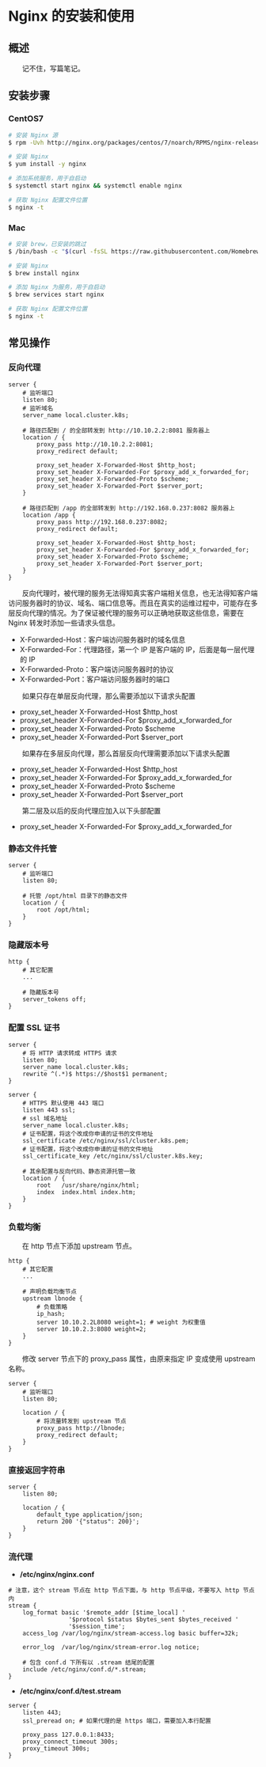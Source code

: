 # Nginx 的安装和使用
## 概述
&emsp;&emsp;记不住，写篇笔记。

## 安装步骤
### CentOS7

```bash
# 安装 Nginx 源
$ rpm -Uvh http://nginx.org/packages/centos/7/noarch/RPMS/nginx-release-centos-7-0.el7.ngx.noarch.rpm

# 安装 Nginx
$ yum install -y nginx

# 添加系统服务，用于自启动
$ systemctl start nginx && systemctl enable nginx

# 获取 Nginx 配置文件位置
$ nginx -t
```

### Mac

```bash
# 安装 brew，已安装的跳过
$ /bin/bash -c "$(curl -fsSL https://raw.githubusercontent.com/Homebrew/install/HEAD/install.sh)"

# 安装 Nginx
$ brew install nginx

# 添加 Nginx 为服务，用于自启动
$ brew services start nginx

# 获取 Nginx 配置文件位置
$ nginx -t
```

## 常见操作
### 反向代理

```nginx
server {
    # 监听端口
    listen 80;
    # 监听域名
    server_name local.cluster.k8s;

    # 路径匹配到 / 的全部转发到 http://10.10.2.2:8081 服务器上
    location / {
        proxy_pass http://10.10.2.2:8081; 
        proxy_redirect default;

        proxy_set_header X-Forwarded-Host $http_host;
        proxy_set_header X-Forwarded-For $proxy_add_x_forwarded_for;
        proxy_set_header X-Forwarded-Proto $scheme;
        proxy_set_header X-Forwarded-Port $server_port;
    }

    # 路径匹配到 /app 的全部转发到 http://192.168.0.237:8082 服务器上
    location /app {
        proxy_pass http://192.168.0.237:8082; 
        proxy_redirect default;

        proxy_set_header X-Forwarded-Host $http_host;
        proxy_set_header X-Forwarded-For $proxy_add_x_forwarded_for;
        proxy_set_header X-Forwarded-Proto $scheme;
        proxy_set_header X-Forwarded-Port $server_port;
    }
} 
```

&emsp;&emsp;反向代理时，被代理的服务无法得知真实客户端相关信息，也无法得知客户端访问服务器时的协议、域名、端口信息等。而且在真实的运维过程中，可能存在多层反向代理的情况。为了保证被代理的服务可以正确地获取这些信息，需要在 Nginx 转发时添加一些请求头信息。

- X-Forwarded-Host：客户端访问服务器时的域名信息
- X-Forwarded-For：代理路径，第一个 IP 是客户端的 IP，后面是每一层代理的 IP
- X-Forwarded-Proto：客户端访问服务器时的协议
- X-Forwarded-Port：客户端访问服务器时的端口

&emsp;&emsp;如果只存在单层反向代理，那么需要添加以下请求头配置

- proxy_set_header X-Forwarded-Host $http_host
- proxy_set_header X-Forwarded-For $proxy_add_x_forwarded_for
- proxy_set_header X-Forwarded-Proto $scheme
- proxy_set_header X-Forwarded-Port $server_port

&emsp;&emsp;如果存在多层反向代理，那么首层反向代理需要添加以下请求头配置

- proxy_set_header X-Forwarded-Host $http_host
- proxy_set_header X-Forwarded-For $proxy_add_x_forwarded_for
- proxy_set_header X-Forwarded-Proto $scheme
- proxy_set_header X-Forwarded-Port $server_port

&emsp;&emsp;第二层及以后的反向代理应加入以下头部配置

- proxy_set_header X-Forwarded-For $proxy_add_x_forwarded_for

### 静态文件托管

```nginx
server {
    # 监听端口
    listen 80;

    # 托管 /opt/html 目录下的静态文件
    location / {
        root /opt/html;
    }
}
```

### 隐藏版本号

```nginx
http {
    # 其它配置
    ...

    # 隐藏版本号
    server_tokens off;
}
```

### 配置 SSL 证书

```nginx
server {
    # 将 HTTP 请求转成 HTTPS 请求
    listen 80;
    server_name local.cluster.k8s;
    rewrite ^(.*)$ https://$host$1 permanent;
}

server {
    # HTTPS 默认使用 443 端口
    listen 443 ssl;
    # ssl 域名地址
    server_name local.cluster.k8s;
    # 证书配置，将这个改成你申请的证书的文件地址
    ssl_certificate /etc/nginx/ssl/cluster.k8s.pem;
    # 证书配置，将这个改成你申请的证书的文件地址
    ssl_certificate_key /etc/nginx/ssl/cluster.k8s.key;

    # 其余配置与反向代码、静态资源托管一致
    location / {
        root   /usr/share/nginx/html;
        index  index.html index.htm;
    }
}
```

### 负载均衡
&emsp;&emsp;在 http 节点下添加 upstream 节点。

```nginx
http {
    # 其它配置
    ...

    # 声明负载均衡节点
    upstream lbnode {
        # 负载策略
        ip_hash;
        server 10.10.2.2L8080 weight=1; # weight 为权重值
        server 10.10.2.3:8080 weight=2;
    }
}
```

&emsp;&emsp;修改 server 节点下的 proxy_pass 属性，由原来指定 IP 变成使用 upstream 名称。

```nginx
server {
    # 监听端口
    listen 80;

    location / {
        # 将流量转发到 upstream 节点
        proxy_pass http://lbnode;
        proxy_redirect default;
    }
}
```

### 直接返回字符串

```nginx
server {
    listen 80;

    location / {
        default_type application/json;
        return 200 '{"status": 200}';
    }
}
```

### 流代理

- **/etc/nginx/nginx.conf**

```nginx
# 注意，这个 stream 节点在 http 节点下面，与 http 节点平级，不要写入 http 节点内
stream {
    log_format basic '$remote_addr [$time_local] '
                 '$protocol $status $bytes_sent $bytes_received '
                 '$session_time';
    access_log /var/log/nginx/stream-access.log basic buffer=32k;

    error_log  /var/log/nginx/stream-error.log notice;

    # 包含 conf.d 下所有以 .stream 结尾的配置
    include /etc/nginx/conf.d/*.stream;
}
```

- **/etc/nginx/conf.d/test.stream**

```nginx
server {
    listen 443;
    ssl_preread on; # 如果代理的是 https 端口，需要加入本行配置

    proxy_pass 127.0.0.1:8433;
    proxy_connect_timeout 300s;
    proxy_timeout 300s;
}
```